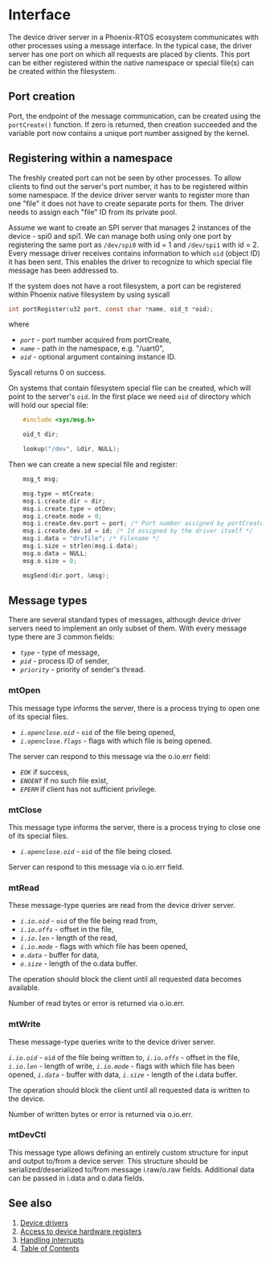 # Interface

The device driver server in a Phoenix-RTOS ecosystem communicates with other processes using a message interface. In
the typical case, the driver server has one port on which all requests are placed by clients. This port can be either
registered within the native namespace or special file(s) can be created within the filesystem.

## Port creation

Port, the endpoint of the message communication, can be created using the `portCreate()` function. If zero is returned,
then creation succeeded and the variable port now contains a unique port number assigned by the kernel.

## Registering within a namespace

The freshly created port can not be seen by other processes. To allow clients to find out the server's port number, it
has to be registered within some namespace. If the device driver server wants to register more than one "file" it does
not have to create separate ports for them. The driver needs to assign each "file" ID from its private pool.

Assume we want to create an SPI server that manages 2 instances of the device - spi0 and spi1. We can manage both using
only one port by registering the same port as `/dev/spi0` with id = 1 and `/dev/spi1` with id = 2. Every message driver
receives contains information to which `oid` (object ID) it has been sent. This enables the driver to recognize to
which special file message has been addressed to.

If the system does not have a root filesystem, a port can be registered within Phoenix native filesystem by using
syscall

```c
int portRegister(u32 port, const char *name, oid_t *oid);
```

where

- _`port`_ - port number acquired from portCreate,
- _`name`_ - path in the namespace, e.g. "/uart0",
- _`oid`_ - optional argument containing instance ID.

Syscall returns 0 on success.

On systems that contain filesystem special file can be created, which will point to the server's `oid`. In the first
place we need `oid` of directory which will hold our special file:

````C
    #include <sys/msg.h>

    oid_t dir;

    lookup("/dev", &dir, NULL);
````

Then we can create a new special file and register:

````C
    msg_t msg;

    msg.type = mtCreate;
    msg.i.create.dir = dir;
    msg.i.create.type = otDev;
    msg.i.create.mode = 0;
    msg.i.create.dev.port = port; /* Port number assigned by portCreate */
    msg.i.create.dev.id = id; /* Id assigned by the driver itself */
    msg.i.data = "drvfile"; /* Filename */
    msg.i.size = strlen(msg.i.data);
    msg.o.data = NULL;
    msg.o.size = 0;

    msgSend(dir.port, &msg);
````

## Message types

There are several standard types of messages, although device driver servers need to implement an only subset of them.
With every message type there are 3 common fields:

- _`type`_ - type of message,
- _`pid`_ - process ID of sender,
- _`priority`_ - priority of sender's thread.

### mtOpen

This message type informs the server, there is a process trying to open one of its special files.

- _`i.openclose.oid`_ - `oid` of the file being opened,
- _`i.openclose.flags`_ - flags with which file is being opened.

The server can respond to this message via the o.io.err field:

- _`EOK`_ if success,
- _`ENOENT`_ if no such file exist,
- _`EPERM`_ if client has not sufficient privilege.

### mtClose

This message type informs the server, there is a process trying to close one of its special files.

- _`i.openclose.oid`_ - `oid` of the file being closed.

Server can respond to this message via o.io.err field.

### mtRead

These message-type queries are read from the device driver server.

- _`i.io.oid`_ - `oid` of the file being read from,
- _`i.io.offs`_ - offset in the file,
- _`i.io.len`_ - length of the read,
- _`i.io.mode`_ - flags with which file has been opened,
- _`o.data`_ - buffer for data,
- _`o.size`_ - length of the o.data buffer.

The operation should block the client until all requested data becomes available.

Number of read bytes or error is returned via o.io.err.

### mtWrite

These message-type queries write to the device driver server.

_`i.io.oid`_ - `oid` of the file being written to,
_`i.io.offs`_ - offset in the file,
_`i.io.len`_ - length of write,
_`i.io.mode`_ - flags with which file has been opened,
_`i.data`_ - buffer with data,
_`i.size`_ - length of the i.data buffer.

The operation should block the client until all requested data is written to the device.

Number of written bytes or error is returned via o.io.err.

### mtDevCtl

This message type allows defining an entirely custom structure for input and output to/from a device server. This
structure should be serialized/deserialized to/from message i.raw/o.raw fields. Additional data can be passed in i.data
and o.data fields.

## See also

1. [Device drivers](README.md)
2. [Access to device hardware registers](hwaccess.md)
3. [Handling interrupts](interrupts.md)
4. [Table of Contents](../README.md)
